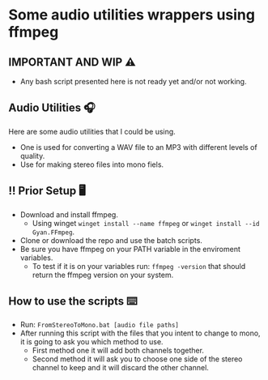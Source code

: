 # Some audio utilities wrappers using ffmpeg

## IMPORTANT AND WIP :warning:
- Any bash script presented here is not ready yet and/or not working.

## Audio Utilities :headphones:

Here are some audio utilities that I could be using.

- One is used for converting a WAV file to an MP3 with different levels of quality.
- Use for making stereo files into mono fiels.

## :bangbang: Prior Setup :desktop_computer:

- Download and install ffmpeg.
  - Using winget `winget install --name ffmpeg` or `winget install --id Gyan.FFmpeg`.
- Clone or download the repo and use the batch scripts.
- Be sure you have ffmpeg on your PATH variable in the enviroment variables.
  - To test if it is on your variables run: ```ffmpeg -version``` that should return the ffmpeg version on your system.

## How to use the scripts :keyboard:

- Run: ```FromStereoToMono.bat [audio file paths]```
- After running this script with the files that you intent to change to mono, it is going to ask you which method to use.
  - First method one it will add both channels together.
  - Second method it will ask you to choose one side of the stereo channel to keep and it will discard the other channel. 

